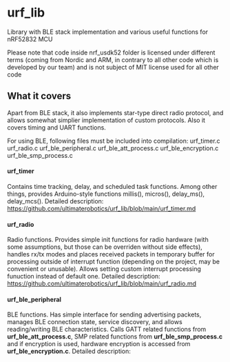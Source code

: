 # urf_lib
Library with BLE stack implementation and various useful functions for nRF52832 MCU

Please note that code inside nrf_usdk52 folder is licensed under different terms (coming from Nordic and ARM, in contrary to all other code which is developed by our team) and is not subject of MIT license used for all other code

## What it covers
Apart from BLE stack, it also implements star-type direct radio protocol, and allows somewhat simplier implementation of custom protocols. Also it covers timing and UART functions.

For using BLE, following files must be included into compilation:
urf_timer.c
urf_radio.c
urf_ble_peripheral.c
urf_ble_att_process.c
urf_ble_encryption.c
urf_ble_smp_process.c

#### urf_timer
Contains time tracking, delay, and scheduled task functions. Among other things, provides Arduino-style functions millis(), micros(), delay_ms(), delay_mcs(). Detailed description: https://github.com/ultimaterobotics/urf_lib/blob/main/urf_timer.md 

#### urf_radio
Radio functions. Provides simple init functions for radio hardware (with some assumptions, but those can be overriden without side effects), handles rx/tx modes and places received packets in temporary buffer for processing outside of interrupt function (depending on the project, may be convenient or unusable). Allows setting custom interrupt processing funuction instead of default one. Detailed description: https://github.com/ultimaterobotics/urf_lib/blob/main/urf_radio.md

#### urf_ble_peripheral
BLE functions. Has simple interface for sending advertising packets, manages BLE connection state, service discovery, and allows reading/writing BLE characteristics. Calls GATT related functions from **urf_ble_att_process.c**, SMP related functions from **urf_ble_smp_process.c** and if encryption is used, hardware encryption is accessed from **urf_ble_encryption.c**. Detailed description:  
